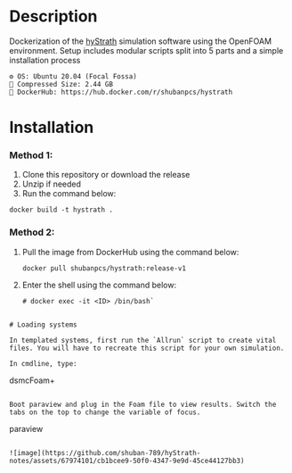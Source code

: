 # Description

Dockerization of the [hyStrath](https://github.com/hystrath/hyStrath) simulation software using the OpenFOAM environment. Setup includes modular scripts split into 5 parts and a simple installation process

```
⚙️ OS: Ubuntu 20.04 (Focal Fossa)
📁 Compressed Size: 2.44 GB
🔗 DockerHub: https://hub.docker.com/r/shubanpcs/hystrath
```


# Installation

### Method 1:

1. Clone this repository or download the release
2. Unzip if needed
3. Run the command below:
```
docker build -t hystrath .
```

### Method 2:

1. Pull the image from DockerHub using the command below:
   ```
   docker pull shubanpcs/hystrath:release-v1
   ```
2. Enter the shell using the command below:
   ```
   # docker exec -it <ID> /bin/bash`
  ```

# Loading systems

In templated systems, first run the `Allrun` script to create vital files. You will have to recreate this script for your own simulation.

In cmdline, type:
```
dsmcFoam+
```

Boot paraview and plug in the Foam file to view results. Switch the tabs on the top to change the variable of focus.

```
paraview
```

![image](https://github.com/shuban-789/hyStrath-notes/assets/67974101/cb1bcee9-50f0-4347-9e9d-45ce44127bb3)

